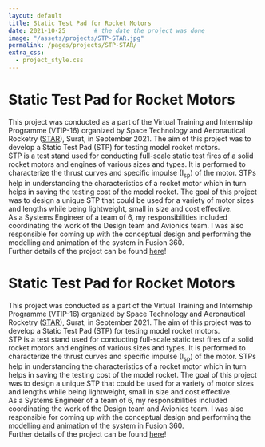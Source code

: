 ```yaml
---
layout: default
title: Static Test Pad for Rocket Motors
date: 2021-10-25        # the date the project was done
image: "/assets/projects/STP-STAR.jpg"
permalink: /pages/projects/STP-STAR/
extra_css:
  - project_style.css
---
```


<!-- paste the body from STP-STAR.html here -->
<div class="content_desktop">
    <div class="projects">
        <h1>Static Test Pad for Rocket Motors</h1>
        <p>
            This project was conducted as a part of the Virtual Training and Internship Programme (VTIP-16) organized by Space Technology and Aeronautical 
            Rocketry (<a href="https://starlabsurat.com/">STAR</a>), Surat, in September 2021. The aim of this project was to develop a Static Test Pad (STP) for testing model 
            rocket motors.<br>
            STP is a test stand used for conducting full-scale static test fires of a solid rocket motors and engines of various sizes and types. It is performed to characterize 
            the thrust curves and specific impulse (I<sub>sp</sub>) of the motor. STPs help in understanding the characteristics of a rocket motor which in turn helps in saving the testing
            cost of the model rocket. The goal of this project was to design a unique STP that could be used for a variety of motor sizes and lengths while being lightweight, 
            small in size and cost effective.<br>
            As a Systems Engineer of a team of 6, my responsibilities included coordinating the work of the Design team and Avionics team. I was also responsible for coming up with the 
            conceptual design and performing the modelling and animation of the system in Fusion 360.<br>
            Further details of the project can be found <a href="https://www.researchgate.net/publication/357554998_Internship_Report_on_STATIC_TEST_PAD_FOR_ROCKET_MOTOR_At_STAR_-_Space_Technology_and_Aeronautical_Rocketry">here</a>!
        </p>
    </div>
    <!-- <div class="project-photo">
        <img src="assets/NPR-STAR.png">
    </div> -->
</div>
<!-- Page content for mobile-->
<div class="content_mobile">
    <div class="projects_mobile">
        <h1>Static Test Pad for Rocket Motors</h1>
        <p>
            This project was conducted as a part of the Virtual Training and Internship Programme (VTIP-16) organized by Space Technology and Aeronautical 
            Rocketry (<a href="https://starlabsurat.com/">STAR</a>), Surat, in September 2021. The aim of this project was to develop a Static Test Pad (STP) for testing model 
            rocket motors.<br>
            STP is a test stand used for conducting full-scale static test fires of a solid rocket motors and engines of various sizes and types. It is performed to characterize 
            the thrust curves and specific impulse (I<sub>sp</sub>) of the motor. STPs help in understanding the characteristics of a rocket motor which in turn helps in saving the testing
            cost of the model rocket. The goal of this project was to design a unique STP that could be used for a variety of motor sizes and lengths while being lightweight, 
            small in size and cost effective.<br>
            As a Systems Engineer of a team of 6, my responsibilities included coordinating the work of the Design team and Avionics team. I was also responsible for coming up with the 
            conceptual design and performing the modelling and animation of the system in Fusion 360.<br>
            Further details of the project can be found <a href="https://www.researchgate.net/publication/357554998_Internship_Report_on_STATIC_TEST_PAD_FOR_ROCKET_MOTOR_At_STAR_-_Space_Technology_and_Aeronautical_Rocketry">here</a>!
        </p>
    </div>
    <!-- <div class="project-photo">
        <img src="assets/NPR-STAR.png">
    </div> -->
</div>

